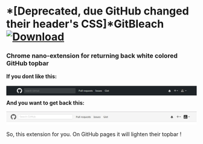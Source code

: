 # *[Deprecated, due GitHub changed their header's CSS]*GitBleach    [![Download](https://img.shields.io/badge/download-%E2%86%93-green.svg)](https://github.com/ddovgal/gitBleach/raw/master/gitBleach.crx)
### Chrome nano-extension for returning back white colored GitHub topbar

**If you dont like this:**

![before](https://github.com/ddovgal/gitBleach/raw/master/before.png "Before")
**And you want to get back this:**

![after](https://github.com/ddovgal/gitBleach/raw/master/after.png "After")

So, this extension for you. On GitHub pages it will lighten their topbar !
